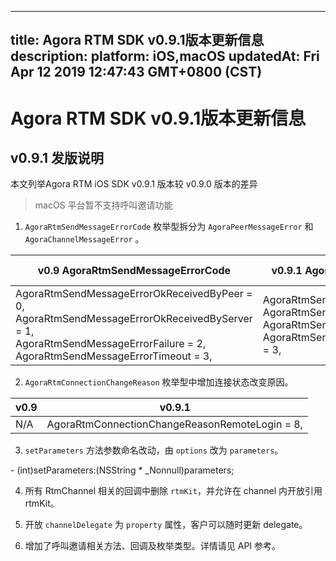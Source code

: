
---
title: Agora RTM SDK v0.9.1版本更新信息
description: 
platform: iOS,macOS
updatedAt: Fri Apr 12 2019 12:47:43 GMT+0800 (CST)
---
# Agora RTM SDK v0.9.1版本更新信息
## v0.9.1 发版说明

本文列举Agora RTM iOS SDK v0.9.1 版本较 v0.9.0 版本的差异

> macOS 平台暂不支持呼叫邀请功能

1. `AgoraRtmSendMessageErrorCode` 枚举型拆分为 `AgoraPeerMessageError` 和 `AgoraChannelMessageError` 。

| v0.9 AgoraRtmSendMessageErrorCode                            | v0.9.1 AgoraRtmSendPeerMessageErrorCode                      |v0.9.1 AgoraRtmSendChannelMessageErrorCode    |
| ------------------------------------------------------------ | ------------------------------------------------------------ |-----------------------------------|
| AgoraRtmSendMessageErrorOkReceivedByPeer = 0, <br>AgoraRtmSendMessageErrorOkReceivedByServer = 1, <br>AgoraRtmSendMessageErrorFailure = 2, AgoraRtmSendMessageErrorTimeout = 3, | AgoraRtmSendPeerMessageErrorOk = 0, <br>AgoraRtmSendPeerMessageErrorFailure = 1, <br>AgoraRtmSendPeerMessageErrorTimeout = 2, <br>AgoraRtmSendPeerMessageErrorPeerUnreachable = 3, |AgoraRtmSendChannelMessageErrorOk = 0,<br>AgoraRtmSendChannelMessageErrorFailure = 1,<br>AgoraRtmSendChannelMessageErrorTimeout = 2,

2. `AgoraRtmConnectionChangeReason` 枚举型中增加连接状态改变原因。

| v0.9                           |v0.9.1                |
|--------------------------------|----------------------|
|N/A                     |AgoraRtmConnectionChangeReasonRemoteLogin = 8,|

3. `setParameters` 方法参数命名改动，由 `options` 改为 `parameters`。

\- (int)setParameters:(NSString * _Nonnull)parameters;

4. 所有 RtmChannel 相关的回调中删除 `rtmKit`，并允许在 channel 内开放引用 rtmKit。

5. 开放 `channelDelegate` 为 `property` 属性，客户可以随时更新 delegate。

6. 增加了呼叫邀请相关方法、回调及枚举类型。详情请见 API 参考。  


